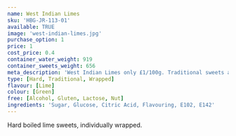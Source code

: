 ```yaml
---
name: West Indian Limes
sku: 'HBG-JR-113-01'
available: TRUE
image: 'west-indian-limes.jpg'
purchase_option: 1
price: 1
cost_price: 0.4
container_water_weight: 919
container_sweets_weight: 656
meta_description: 'West Indian Limes only £1/100g. Traditional sweets and more at Humbugs Confectionery Store. Specialists in satisfying your sweet tooth!'
type: [Hard, Traditional, Wrapped]
flavour: [Lime]
colour: [Green]
free: [Alcohol, Gluten, Lactose, Nut]
ingredients: 'Sugar, Glucose, Citric Acid, Flavouring, E102, E142'
---
```

Hard boiled lime sweets, individually wrapped.